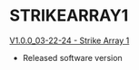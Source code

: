 # STRIKEARRAY1

[V1.0.0_03-22-24 - Strike Array 1](https://github.com/Chauvet-Pro/STRIKEARRAY1/blob/3676355b1384f02ae44de5817538143c7d511179/V1.0.0_03-22-24.zip)
- Released software version
